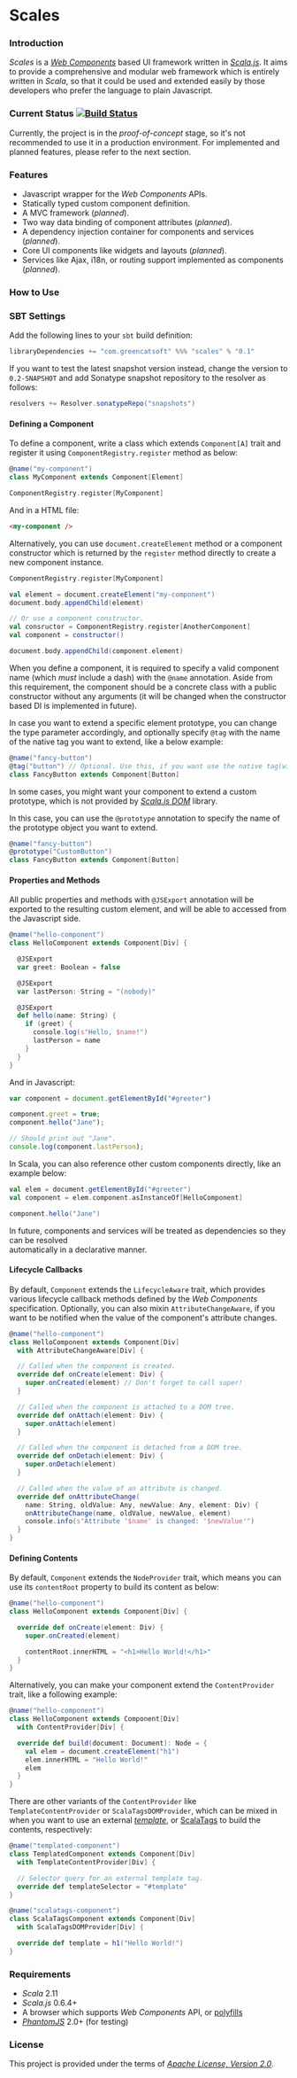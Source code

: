 Scales
================================

### Introduction

_Scales_ is a [_Web Components_](http://webcomponents.org/) based UI framework written in 
[_Scala.js_](http://www.scala-js.org/). It aims to provide a comprehensive and modular web 
framework which is entirely written in _Scala_, so that it could be used and extended easily 
by those developers who prefer the language to plain Javascript. 

### Current Status [![Build Status](http://ci.greencatsoft.com/buildStatus/icon?job=scales)](http://ci.greencatsoft.com/job/scales)

Currently, the project is in the _proof-of-concept_ stage, so it's not recommended to use it 
in a production environment. For implemented and planned features, please refer to the next 
section.

### Features

* Javascript wrapper for the _Web Components_ APIs.
* Statically typed custom component definition.
* A MVC framework (_planned_).
* Two way data binding of component attributes (_planned_).
* A dependency injection container for components and services (_planned_).
* Core UI components like widgets and layouts (_planned_).
* Services like Ajax, i18n, or routing support implemented as components (_planned_).

### How to Use

### SBT Settings

Add the following lines to your ```sbt``` build definition:

```scala
libraryDependencies += "com.greencatsoft" %%% "scales" % "0.1"
```

If you want to test the latest snapshot version instead, change the version to 
```0.2-SNAPSHOT``` and add Sonatype snapshot repository to the resolver as follows: 

```scala
resolvers += Resolver.sonatypeRepo("snapshots")
```

#### Defining a Component

To define a component, write a class which extends `Component[A]` trait and register it 
using `ComponentRegistry.register` method as below:

```scala
@name("my-component")
class MyComponent extends Component[Element]

ComponentRegistry.register[MyComponent]
```

And in a HTML file:
```html
<my-component />
```

Alternatively, you can use ```document.createElement``` method or a component constructor 
which is returned by the ```register``` method directly to create a new component instance.

```scala
ComponentRegistry.register[MyComponent]

val element = document.createElement("my-component")
document.body.appendChild(element)

// Or use a component constructor.
val consructor = ComponentRegistry.register[AnotherComponent]
val component = constructor()

document.body.appendChild(component.element)
```

When you define a component, it is required to specify a valid component name (which _must_ 
include a dash) with the ```@name``` annotation. Aside from this requirement, the component 
should be a concrete class with a public constructor without any arguments (it will be 
changed when the constructor based DI is implemented in future).

In case you want to extend a specific element prototype, you can change the type 
parameter accordingly, and optionally specify ```@tag``` with the name of the native 
tag you want to extend, like a below example: 

```scala
@name("fancy-button")
@tag("button") // Optional. Use this, if you want use the native tag(with 'is' attribute).
class FancyButton extends Component[Button]
```

In some cases, you might want your component to extend a custom prototype, which is not 
provided by [_Scala.js DOM_](https://github.com/scala-js/scala-js-dom) library.

In this case, you can use the ```@prototype``` annotation to specify the name of the prototype 
object you want to extend.  

```scala
@name("fancy-button")
@prototype("CustomButton")
class FancyButton extends Component[Button]
```

#### Properties and Methods

All public properties and methods with ```@JSExport``` annotation will be exported to the 
resulting custom element, and will be able to accessed from the Javascript side.

```scala
@name("hello-component")
class HelloComponent extends Component[Div] {

  @JSExport
  var greet: Boolean = false

  @JSExport
  var lastPerson: String = "(nobody)"

  @JSExport
  def hello(name: String) {
    if (greet) {
      console.log(s"Hello, $name!")
      lastPerson = name
    }
  }
}
```

And in Javascript:

```javascript
var component = document.getElementById("#greeter")

component.greet = true;
component.hello("Jane");

// Should print out "Jane".
console.log(component.lastPerson);
```

In Scala, you can also reference other custom components directly, like an example below:

```scala
val elem = document.getElementById("#greeter")
val component = elem.component.asInstanceOf[HelloComponent]

component.hello("Jane")

```

In future, components and services will be treated as dependencies so they can be resolved  
automatically in a declarative manner.

#### Lifecycle Callbacks

By default, ```Component``` extends the ```LifecycleAware``` trait, which provides various 
lifecycle callback methods defined by the _Web Components_ specification. Optionally, you 
can also mixin ```AttributeChangeAware```, if you want to be notified when the value of 
the component's attribute changes.

```scala
@name("hello-component")
class HelloComponent extends Component[Div] 
  with AttributeChangeAware[Div] {

  // Called when the component is created.
  override def onCreate(element: Div) {
    super.onCreated(element) // Don't forget to call super!
  }

  // Called when the component is attached to a DOM tree.
  override def onAttach(element: Div) {
    super.onAttach(element)
  }

  // Called when the component is detached from a DOM tree.
  override def onDetach(element: Div) {
    super.onDetach(element)
  }

  // Called when the value of an attribute is changed. 
  override def onAttributeChange(
    name: String, oldValue: Any, newValue: Any, element: Div) {
    onAttributeChange(name, oldValue, newValue, element)
    console.info(s"Attribute '$name' is changed: '$newValue'") 
  }
}
```

#### Defining Contents

By default, ```Component``` extends the ```NodeProvider``` trait, which means 
you can use its ```contentRoot``` property to build its content as below:

```scala
@name("hello-component")
class HelloComponent extends Component[Div] { 

  override def onCreate(element: Div) {
    super.onCreated(element)

    contentRoot.innerHTML = "<h1>Hello World!</h1>"
  }
}
```

Alternatively, you can make your component extend the ```ContentProvider``` trait, like 
a following example:

```scala
@name("hello-component")
class HelloComponent extends Component[Div] 
  with ContentProvider[Div] {

  override def build(document: Document): Node = {
    val elem = document.createElement("h1")
    elem.innerHTML = "Hello World!"
    elem
  }
}
```

There are other variants of the ```ContentProvider``` like ```TemplateContentProvider``` 
or ```ScalaTagsDOMProvider```, which can be mixed in when you want to use an external 
[_template_](http://webcomponents.org/articles/introduction-to-template-element/), 
or [ScalaTags](http://lihaoyi.github.io/scalatags/) to build the contents, respectively:

```scala
@name("templated-component")
class TemplatedComponent extends Component[Div] 
  with TemplateContentProvider[Div] {

  // Selector query for an external template tag.
  override def templateSelector = "#template"
}

@name("scalatags-component")
class ScalaTagsComponent extends Component[Div] 
  with ScalaTagsDOMProvider[Div] {

  override def template = h1("Hello World!")
}
```

### Requirements

* _Scala_ 2.11
* _Scala.js_ 0.6.4+
* A browser which supports _Web Components_ API, or [polyfills](http://webcomponents.org/polyfills/)
* [_PhantomJS_](http://phantomjs.org/) 2.0+ (for testing)

### License

This project is provided under the terms of [_Apache License, Version 2.0_](LICENSE).
